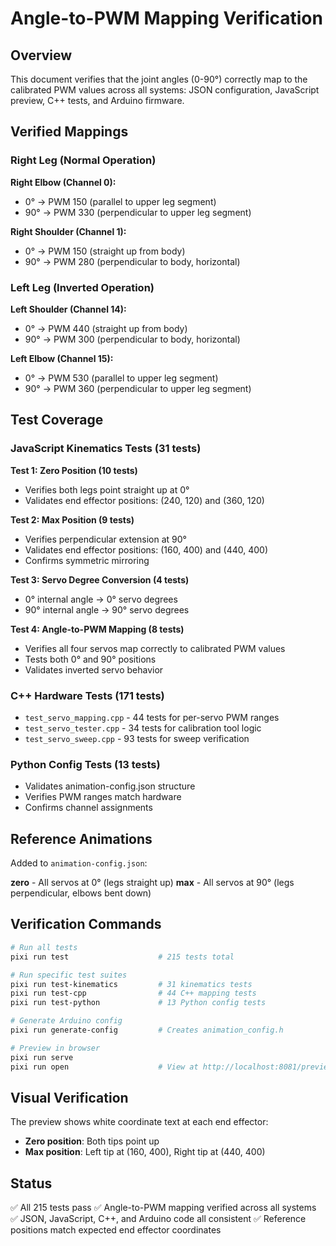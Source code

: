# Angle-to-PWM Mapping Verification

## Overview

This document verifies that the joint angles (0-90°) correctly map to the calibrated PWM values across all systems: JSON configuration, JavaScript preview, C++ tests, and Arduino firmware.

## Verified Mappings

### Right Leg (Normal Operation)

**Right Elbow (Channel 0):**
- 0° → PWM 150 (parallel to upper leg segment)
- 90° → PWM 330 (perpendicular to upper leg segment)

**Right Shoulder (Channel 1):**
- 0° → PWM 150 (straight up from body)
- 90° → PWM 280 (perpendicular to body, horizontal)

### Left Leg (Inverted Operation)

**Left Shoulder (Channel 14):**
- 0° → PWM 440 (straight up from body)
- 90° → PWM 300 (perpendicular to body, horizontal)

**Left Elbow (Channel 15):**
- 0° → PWM 530 (parallel to upper leg segment)
- 90° → PWM 360 (perpendicular to upper leg segment)

## Test Coverage

### JavaScript Kinematics Tests (31 tests)

**Test 1: Zero Position (10 tests)**
- Verifies both legs point straight up at 0°
- Validates end effector positions: (240, 120) and (360, 120)

**Test 2: Max Position (9 tests)**
- Verifies perpendicular extension at 90°
- Validates end effector positions: (160, 400) and (440, 400)
- Confirms symmetric mirroring

**Test 3: Servo Degree Conversion (4 tests)**
- 0° internal angle → 0° servo degrees
- 90° internal angle → 90° servo degrees

**Test 4: Angle-to-PWM Mapping (8 tests)**
- Verifies all four servos map correctly to calibrated PWM values
- Tests both 0° and 90° positions
- Validates inverted servo behavior

### C++ Hardware Tests (171 tests)

- `test_servo_mapping.cpp` - 44 tests for per-servo PWM ranges
- `test_servo_tester.cpp` - 34 tests for calibration tool logic
- `test_servo_sweep.cpp` - 93 tests for sweep verification

### Python Config Tests (13 tests)

- Validates animation-config.json structure
- Verifies PWM ranges match hardware
- Confirms channel assignments

## Reference Animations

Added to `animation-config.json`:

**zero** - All servos at 0° (legs straight up)
**max** - All servos at 90° (legs perpendicular, elbows bent down)

## Verification Commands

```bash
# Run all tests
pixi run test                    # 215 tests total

# Run specific test suites
pixi run test-kinematics         # 31 kinematics tests
pixi run test-cpp                # 44 C++ mapping tests
pixi run test-python             # 13 Python config tests

# Generate Arduino config
pixi run generate-config         # Creates animation_config.h

# Preview in browser
pixi run serve
pixi run open                    # View at http://localhost:8081/preview.html
```

## Visual Verification

The preview shows white coordinate text at each end effector:
- **Zero position**: Both tips point up
- **Max position**: Left tip at (160, 400), Right tip at (440, 400)

## Status

✅ All 215 tests pass
✅ Angle-to-PWM mapping verified across all systems
✅ JSON, JavaScript, C++, and Arduino code all consistent
✅ Reference positions match expected end effector coordinates
